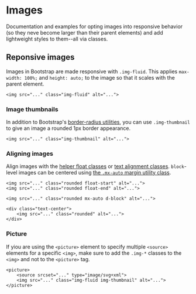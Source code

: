 # Images

Documentation and examples for opting images into responsive behavior (so they neve become larger than their parent elements) and add lightweight styles to them--all via classes.

## Reponsive images

Images in Bootstrap are made responsive with `.img-fluid`. This applies `max-width: 100%;` and `height: auto;` to the image so that it scales with the parent element.
```
<img src="..." class="img-fluid" alt="...">
```

### Image thumbnails

In addition to Bootstrap's [border-radius utilities](), you can use `.img-thumbnail` to give an image a rounded 1px border appearance. <!-- link to Utilities folder / Borders --> 
```
<img src="..." class="img-thumbnail" alt="...">
```

### Aligning images

Align images with the [helper float classes]() <!-- link to Utilities folder / Float --> or [text alignment classes](). <!-- link to Utilities folder / Text / Text alignment --> `block`-level images can be centered using [the `.mx-auto` margin utility class](). <!-- link to Utilities folder / Spacing / Horizontal centering -->
```
<img src="..." class="rounded float-start" alt="...">
<img src="..." class="rounded float-end" alt="...">
```
```
<img src="..." class="rounded mx-auto d-block" alt="...">
```
```
<div class="text-center">
    <img src="..." class="rounded" alt="...">
</div>
```

### Picture

If yiou are using the `<picture>` element to specify multiple `<source>` elements for a specific `<img>`, make sure to add the `.img-*` classes to the `<img>` and not to the `<picture>` tag.
```
<picture>
    <source srcset="..." type="image/svg+xml">
    <img src="..." class="img-fluid img-thumbnail" alt="...">
</picture>
```
